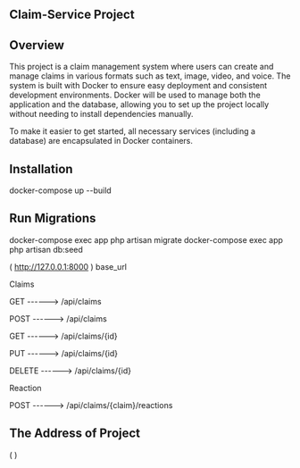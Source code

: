 
## Claim-Service Project

## Overview

This project is a claim management system where users can create and manage claims in various formats such as text, image, video, and voice. The system is built with Docker to ensure easy deployment and consistent development environments. Docker will be used to manage both the application and the database, allowing you to set up the project locally without needing to install dependencies manually.

To make it easier to get started, all necessary services (including a database) are encapsulated in Docker containers.

## Installation

docker-compose up --build

## Run Migrations

docker-compose exec app php artisan migrate
docker-compose exec app php artisan db:seed

( http://127.0.0.1:8000 ) base_url 

Claims

GET  ------> /api/claims

POST  ------> /api/claims

GET  ------> /api/claims/{id}

PUT  ------> /api/claims/{id}

DELETE  ------> /api/claims/{id}

Reaction

POST  ------> /api/claims/{claim}/reactions

## The Address of Project

(  )
